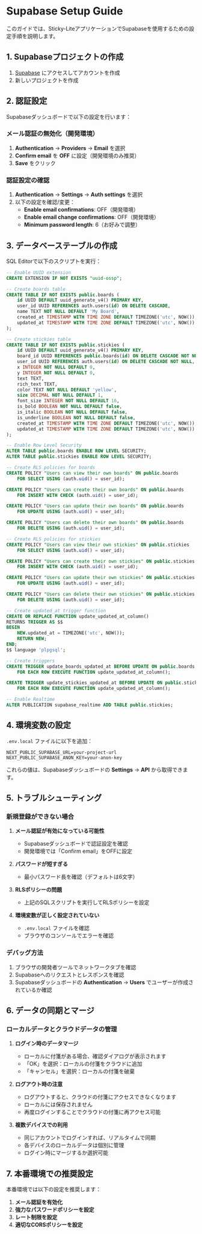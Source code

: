 # Supabase Setup Guide

このガイドでは、Sticky-LiteアプリケーションでSupabaseを使用するための設定手順を説明します。

## 1. Supabaseプロジェクトの作成

1. [Supabase](https://supabase.com) にアクセスしてアカウントを作成
2. 新しいプロジェクトを作成

## 2. 認証設定

Supabaseダッシュボードで以下の設定を行います：

### メール認証の無効化（開発環境）

1. **Authentication** → **Providers** → **Email** を選択
2. **Confirm email** を **OFF** に設定（開発環境のみ推奨）
3. **Save** をクリック

### 認証設定の確認

1. **Authentication** → **Settings** → **Auth settings** を選択
2. 以下の設定を確認/変更：
   - **Enable email confirmations**: OFF（開発環境）
   - **Enable email change confirmations**: OFF（開発環境）
   - **Minimum password length**: 6（お好みで調整）

## 3. データベーステーブルの作成

SQL Editorで以下のスクリプトを実行：

```sql
-- Enable UUID extension
CREATE EXTENSION IF NOT EXISTS "uuid-ossp";

-- Create boards table
CREATE TABLE IF NOT EXISTS public.boards (
    id UUID DEFAULT uuid_generate_v4() PRIMARY KEY,
    user_id UUID REFERENCES auth.users(id) ON DELETE CASCADE,
    name TEXT NOT NULL DEFAULT 'My Board',
    created_at TIMESTAMP WITH TIME ZONE DEFAULT TIMEZONE('utc', NOW()),
    updated_at TIMESTAMP WITH TIME ZONE DEFAULT TIMEZONE('utc', NOW())
);

-- Create stickies table
CREATE TABLE IF NOT EXISTS public.stickies (
    id UUID DEFAULT uuid_generate_v4() PRIMARY KEY,
    board_id UUID REFERENCES public.boards(id) ON DELETE CASCADE NOT NULL,
    user_id UUID REFERENCES auth.users(id) ON DELETE CASCADE NOT NULL,
    x INTEGER NOT NULL DEFAULT 0,
    y INTEGER NOT NULL DEFAULT 0,
    text TEXT,
    rich_text TEXT,
    color TEXT NOT NULL DEFAULT 'yellow',
    size DECIMAL NOT NULL DEFAULT 1,
    font_size INTEGER NOT NULL DEFAULT 16,
    is_bold BOOLEAN NOT NULL DEFAULT false,
    is_italic BOOLEAN NOT NULL DEFAULT false,
    is_underline BOOLEAN NOT NULL DEFAULT false,
    created_at TIMESTAMP WITH TIME ZONE DEFAULT TIMEZONE('utc', NOW()),
    updated_at TIMESTAMP WITH TIME ZONE DEFAULT TIMEZONE('utc', NOW())
);

-- Enable Row Level Security
ALTER TABLE public.boards ENABLE ROW LEVEL SECURITY;
ALTER TABLE public.stickies ENABLE ROW LEVEL SECURITY;

-- Create RLS policies for boards
CREATE POLICY "Users can view their own boards" ON public.boards
    FOR SELECT USING (auth.uid() = user_id);

CREATE POLICY "Users can create their own boards" ON public.boards
    FOR INSERT WITH CHECK (auth.uid() = user_id);

CREATE POLICY "Users can update their own boards" ON public.boards
    FOR UPDATE USING (auth.uid() = user_id);

CREATE POLICY "Users can delete their own boards" ON public.boards
    FOR DELETE USING (auth.uid() = user_id);

-- Create RLS policies for stickies
CREATE POLICY "Users can view their own stickies" ON public.stickies
    FOR SELECT USING (auth.uid() = user_id);

CREATE POLICY "Users can create their own stickies" ON public.stickies
    FOR INSERT WITH CHECK (auth.uid() = user_id);

CREATE POLICY "Users can update their own stickies" ON public.stickies
    FOR UPDATE USING (auth.uid() = user_id);

CREATE POLICY "Users can delete their own stickies" ON public.stickies
    FOR DELETE USING (auth.uid() = user_id);

-- Create updated_at trigger function
CREATE OR REPLACE FUNCTION update_updated_at_column()
RETURNS TRIGGER AS $$
BEGIN
    NEW.updated_at = TIMEZONE('utc', NOW());
    RETURN NEW;
END;
$$ language 'plpgsql';

-- Create triggers
CREATE TRIGGER update_boards_updated_at BEFORE UPDATE ON public.boards
    FOR EACH ROW EXECUTE FUNCTION update_updated_at_column();

CREATE TRIGGER update_stickies_updated_at BEFORE UPDATE ON public.stickies
    FOR EACH ROW EXECUTE FUNCTION update_updated_at_column();

-- Enable Realtime
ALTER PUBLICATION supabase_realtime ADD TABLE public.stickies;
```

## 4. 環境変数の設定

`.env.local` ファイルに以下を追加：

```env
NEXT_PUBLIC_SUPABASE_URL=your-project-url
NEXT_PUBLIC_SUPABASE_ANON_KEY=your-anon-key
```

これらの値は、Supabaseダッシュボードの **Settings** → **API** から取得できます。

## 5. トラブルシューティング

### 新規登録ができない場合

1. **メール認証が有効になっている可能性**
   - Supabaseダッシュボードで認証設定を確認
   - 開発環境では「Confirm email」をOFFに設定

2. **パスワードが短すぎる**
   - 最小パスワード長を確認（デフォルトは6文字）

3. **RLSポリシーの問題**
   - 上記のSQLスクリプトを実行してRLSポリシーを設定

4. **環境変数が正しく設定されていない**
   - `.env.local` ファイルを確認
   - ブラウザのコンソールでエラーを確認

### デバッグ方法

1. ブラウザの開発者ツールでネットワークタブを確認
2. Supabaseへのリクエストとレスポンスを確認
3. Supabaseダッシュボードの **Authentication** → **Users** でユーザーが作成されているか確認

## 6. データの同期とマージ

### ローカルデータとクラウドデータの管理

1. **ログイン時のデータマージ**
   - ローカルに付箋がある場合、確認ダイアログが表示されます
   - 「OK」を選択：ローカルの付箋をクラウドに追加
   - 「キャンセル」を選択：ローカルの付箋を破棄

2. **ログアウト時の注意**
   - ログアウトすると、クラウドの付箋にアクセスできなくなります
   - ローカルには保存されません
   - 再度ログインすることでクラウドの付箋に再アクセス可能

3. **複数デバイスでの利用**
   - 同じアカウントでログインすれば、リアルタイムで同期
   - 各デバイスのローカルデータは個別に管理
   - ログイン時にマージするか選択可能

## 7. 本番環境での推奨設定

本番環境では以下の設定を推奨します：

1. **メール認証を有効化**
2. **強力なパスワードポリシーを設定**
3. **レート制限を設定**
4. **適切なCORSポリシーを設定**
